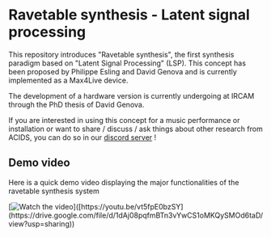 # Ravetable synthesis - Latent signal processing

This repository introduces "Ravetable synthesis", the first synthesis paradigm based on "Latent Signal Processing" (LSP). This concept has been proposed by Philippe Esling and David Genova and is currently implemented as a Max4Live device. 

The development of a hardware version is currently undergoing at IRCAM through the PhD thesis of David Genova. 

If you are interested in using this concept for a music performance or installation or want to share / discuss / ask things about other research from ACIDS, you can do so in our [discord server](https://discord.gg/r9umPrGEWv) !

## Demo video

Here is a quick demo video displaying the major functionalities of the ravetable synthesis system

[![Watch the video]([https://i.sstatic.net/Vp2cE.png](https://drive.google.com/file/d/1dAj08pqfmBTn3vYwCS1oMKQySMOd6taD/view?usp=sharing))]([https://youtu.be/vt5fpE0bzSY](https://drive.google.com/file/d/1dAj08pqfmBTn3vYwCS1oMKQySMOd6taD/view?usp=sharing))
